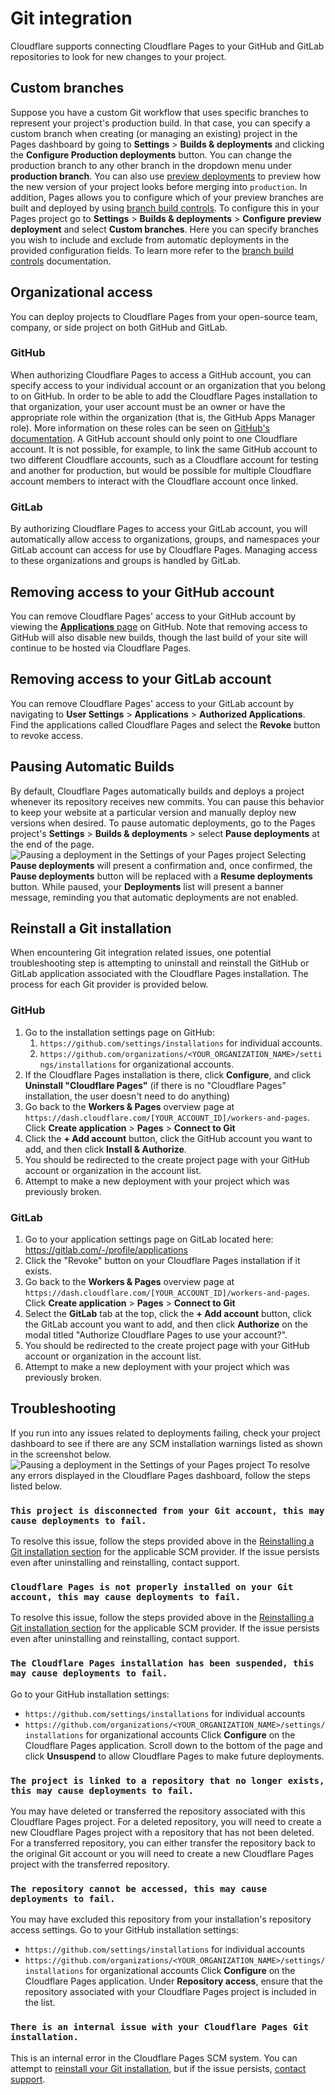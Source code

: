 # Git integration
Cloudflare supports connecting Cloudflare Pages to your GitHub and GitLab repositories to look for new changes to your project.
## Custom branches
Suppose you have a custom Git workflow that uses specific branches to represent your project's production build. In that case, you can specify a custom branch when creating (or managing an existing) project in the Pages dashboard by going to  **Settings** > **Builds & deployments** and clicking the **Configure Production deployments** button. You can change the production branch to any other branch in the dropdown menu under **production branch**.
You can also use [preview deployments](/pages/configuration/preview-deployments/) to preview how the new version of your project looks before merging into `production`. In addition, Pages allows you to configure which of your preview branches are built and deployed by using [branch build controls](/pages/configuration/branch-build-controls/).
To configure this in your Pages project go to **Settings** > **Builds & deployments** > **Configure preview deployment** and select **Custom branches**. Here you can specify branches you wish to include and exclude from automatic deployments in the provided configuration fields. To learn more refer to the [branch build controls](/pages/configuration/branch-build-controls/) documentation.
## Organizational access
You can deploy projects to Cloudflare Pages from your open-source team, company, or side project on both GitHub and GitLab.
### GitHub
When authorizing Cloudflare Pages to access a GitHub account, you can specify access to your individual account or an organization that you belong to on GitHub. In order to be able to add the Cloudflare Pages installation to that organization, your user account must be an owner or have the appropriate role within the organization (that is, the GitHub Apps Manager role). More information on these roles can be seen on [GitHub's documentation](https://docs.github.com/en/organizations/managing-peoples-access-to-your-organization-with-roles/roles-in-an-organization#github-app-managers).
A GitHub account should only point to one Cloudflare account. It is not possible, for example, to link the same GitHub account to two different Cloudflare accounts, such as a Cloudflare account for testing and another for production, but would be possible for multiple Cloudflare account members to interact with the Cloudflare account once linked. 
### GitLab
By authorizing Cloudflare Pages to access your GitLab account, you will automatically allow access to organizations, groups, and namespaces your GitLab account can access for use by Cloudflare Pages. Managing access to these organizations and groups is handled by GitLab.
## Removing access to your GitHub account
You can remove Cloudflare Pages' access to your GitHub account by viewing the [**Applications** page](https://github.com/settings/installations) on GitHub. Note that removing access to GitHub will also disable new builds, though the last build of your site will continue to be hosted via Cloudflare Pages.
## Removing access to your GitLab account
You can remove Cloudflare Pages' access to your GitLab account by navigating to **User Settings** > **Applications** > **Authorized Applications**. Find the applications called Cloudflare Pages and select the **Revoke** button to revoke access.
## Pausing Automatic Builds
By default, Cloudflare Pages automatically builds and deploys a project whenever its repository receives new commits. You can pause this behavior to keep your website at a particular version and manually deploy new versions when desired.
To pause automatic deployments, go to the Pages project's **Settings** > **Builds & deployments** > select **Pause deployments** at the end of the page.
![Pausing a deployment in the Settings of your Pages project](/images/pages/platform/git.pause.png)
Selecting **Pause deployments** will present a confirmation and, once confirmed, the **Pause deployments** button will be replaced with a **Resume deployments** button. While paused, your **Deployments** list will present a banner message, reminding you that automatic deployments are not enabled.
## Reinstall a Git installation
When encountering Git integration related issues, one potential troubleshooting step is attempting to uninstall and reinstall the GitHub or GitLab application associated with the Cloudflare Pages installation. The process for each Git provider is provided below.
### GitHub
1. Go to the installation settings page on GitHub:
    1. `https://github.com/settings/installations` for individual accounts.
    1. `https://github.com/organizations/<YOUR_ORGANIZATION_NAME>/settings/installations` for organizational accounts.
2. If the Cloudflare Pages installation is there, click **Configure**, and click **Uninstall "Cloudflare Pages"** (if there is no "Cloudflare Pages" installation, the user doesn't need to do anything)
3. Go back to the **Workers & Pages** overview page at `https://dash.cloudflare.com/[YOUR_ACCOUNT_ID]/workers-and-pages`. Click **Create application** > **Pages** > **Connect to Git**
4. Click the **+ Add account** button, click the GitHub account you want to add, and then click **Install & Authorize**.
5. You should be redirected to the create project page with your GitHub account or organization in the account list.
6. Attempt to make a new deployment with your project which was previously broken.
### GitLab
1. Go to your application settings page on GitLab located here: https://gitlab.com/-/profile/applications
2. Click the "Revoke" button on your Cloudflare Pages installation if it exists.
3. Go back to the **Workers & Pages** overview page at `https://dash.cloudflare.com/[YOUR_ACCOUNT_ID]/workers-and-pages`. Click **Create application** > **Pages** > **Connect to Git**
4. Select the **GitLab** tab at the top, click the **+ Add account** button, click the GitLab account you want to add, and then click **Authorize** on the modal titled "Authorize Cloudflare Pages to use your account?".
5. You should be redirected to the create project page with your GitHub account or organization in the account list.
6. Attempt to make a new deployment with your project which was previously broken.
## Troubleshooting
If you run into any issues related to deployments failing, check your project dashboard to see if there are any SCM installation warnings listed as shown in the screenshot below.
![Pausing a deployment in the Settings of your Pages project](/images/pages/platform/git.dashboard-error.png)
To resolve any errors displayed in the Cloudflare Pages dashboard, follow the steps listed below.
### `This project is disconnected from your Git account, this may cause deployments to fail.`
To resolve this issue, follow the steps provided above in the [Reinstalling a Git installation section](/pages/configuration/git-integration/#reinstall-a-git-installation) for the applicable SCM provider. If the issue persists even after uninstalling and reinstalling, contact support.
### `Cloudflare Pages is not properly installed on your Git account, this may cause deployments to fail.`
To resolve this issue, follow the steps provided above in the [Reinstalling a Git installation section](/pages/configuration/git-integration/#reinstall-a-git-installation) for the applicable SCM provider. If the issue persists even after uninstalling and reinstalling, contact support.
### `The Cloudflare Pages installation has been suspended, this may cause deployments to fail.`
Go to your GitHub installation settings:
* `https://github.com/settings/installations` for individual accounts
* `https://github.com/organizations/<YOUR_ORGANIZATION_NAME>/settings/installations` for organizational accounts
Click **Configure** on the Cloudflare Pages application. Scroll down to the bottom of the page and click **Unsuspend** to allow Cloudflare Pages to make future deployments.
### `The project is linked to a repository that no longer exists, this may cause deployments to fail.`
You may have deleted or transferred the repository associated with this Cloudflare Pages project. For a deleted repository, you will need to create a new Cloudflare Pages project with a repository that has not been deleted. For a transferred repository, you can either transfer the repository back to the original Git account or you will need to create a new Cloudflare Pages project with the transferred repository.
### `The repository cannot be accessed, this may cause deployments to fail.`
You may have excluded this repository from your installation's repository access settings.  Go to your GitHub installation settings:
* `https://github.com/settings/installations` for individual accounts
* `https://github.com/organizations/<YOUR_ORGANIZATION_NAME>/settings/installations` for organizational accounts
Click **Configure** on the Cloudflare Pages application. Under **Repository access**, ensure that the repository associated with your Cloudflare Pages project is included in the list.
### `There is an internal issue with your Cloudflare Pages Git installation.`
This is an internal error in the Cloudflare Pages SCM system. You can attempt to [reinstall your Git installation](/pages/configuration/git-integration/#reinstall-a-git-installation), but if the issue persists, [contact support](/support/contacting-cloudflare-support/).